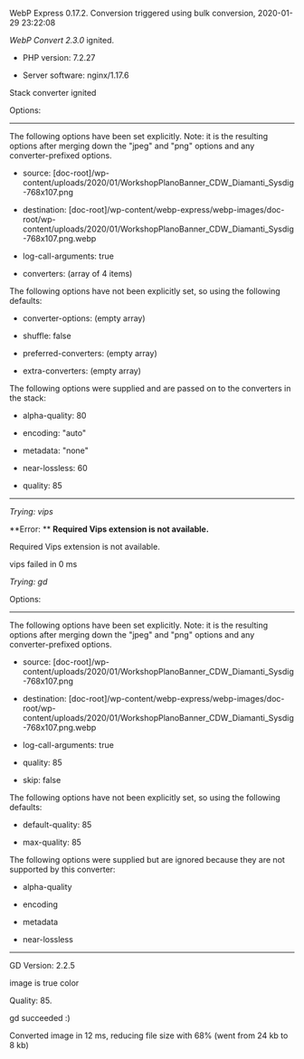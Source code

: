 WebP Express 0.17.2. Conversion triggered using bulk conversion, 2020-01-29 23:22:08

*WebP Convert 2.3.0*  ignited.
- PHP version: 7.2.27
- Server software: nginx/1.17.6

Stack converter ignited

Options:
------------
The following options have been set explicitly. Note: it is the resulting options after merging down the "jpeg" and "png" options and any converter-prefixed options.
- source: [doc-root]/wp-content/uploads/2020/01/WorkshopPlanoBanner_CDW_Diamanti_Sysdig-768x107.png
- destination: [doc-root]/wp-content/webp-express/webp-images/doc-root/wp-content/uploads/2020/01/WorkshopPlanoBanner_CDW_Diamanti_Sysdig-768x107.png.webp
- log-call-arguments: true
- converters: (array of 4 items)

The following options have not been explicitly set, so using the following defaults:
- converter-options: (empty array)
- shuffle: false
- preferred-converters: (empty array)
- extra-converters: (empty array)

The following options were supplied and are passed on to the converters in the stack:
- alpha-quality: 80
- encoding: "auto"
- metadata: "none"
- near-lossless: 60
- quality: 85
------------


*Trying: vips* 

**Error: ** **Required Vips extension is not available.** 
Required Vips extension is not available.
vips failed in 0 ms

*Trying: gd* 

Options:
------------
The following options have been set explicitly. Note: it is the resulting options after merging down the "jpeg" and "png" options and any converter-prefixed options.
- source: [doc-root]/wp-content/uploads/2020/01/WorkshopPlanoBanner_CDW_Diamanti_Sysdig-768x107.png
- destination: [doc-root]/wp-content/webp-express/webp-images/doc-root/wp-content/uploads/2020/01/WorkshopPlanoBanner_CDW_Diamanti_Sysdig-768x107.png.webp
- log-call-arguments: true
- quality: 85
- skip: false

The following options have not been explicitly set, so using the following defaults:
- default-quality: 85
- max-quality: 85

The following options were supplied but are ignored because they are not supported by this converter:
- alpha-quality
- encoding
- metadata
- near-lossless
------------

GD Version: 2.2.5
image is true color
Quality: 85. 
gd succeeded :)

Converted image in 12 ms, reducing file size with 68% (went from 24 kb to 8 kb)
